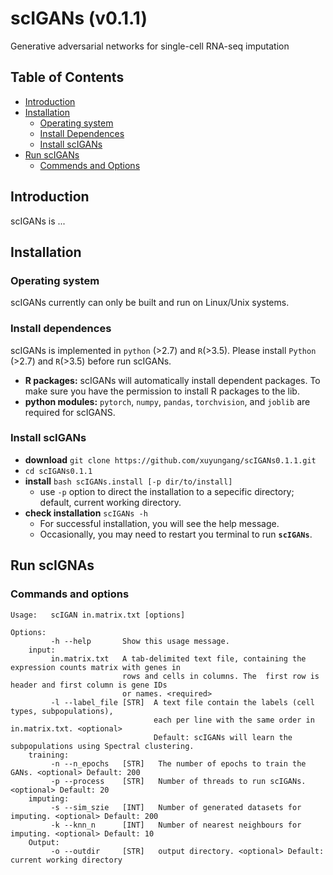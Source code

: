 # scIGANs (v0.1.1)
Generative adversarial networks for single-cell RNA-seq imputation
## Table of Contents
- [Introduction](#introduction)
- [Installation](#install)
  - [Operating system](#os)
  - [Install Dependences](#depend)
  - [Install scIGANs](#build)
- [Run scIGANs](#run)
  - [Commends and Options](#cmd)
  
## <a name="introduction"></a>Introduction
scIGANs is ...
## <a name="install"></a>Installation
### <a name="os"></a>Operating system
scIGANs currently can only be built and run on Linux/Unix systems.
### <a name="depend"></a>Install dependences
scIGANs is implemented in `python` (>2.7) and `R`(>3.5). Please install `Python` (>2.7) and `R`(>3.5) before run scIGANs.
- **R packages:**  scIGANs will automatically install dependent packages. To make sure you have the permission to install R packages to the lib.
- **python modules:** `pytorch`, `numpy`, `pandas`, `torchvision`, and `joblib` are required for scIGANS.
### <a name="build"></a>Install scIGANs
- **download** `git clone https://github.com/xuyungang/scIGANs0.1.1.git`
- `cd scIGANs0.1.1`
- **install** `bash scIGANs.install [-p dir/to/install]`
  - use `-p` option to direct the installation to a sepecific directory; default, current working directory.
- **check installation** `scIGANs -h`
  - For successful installation, you will see the help message.
  - Occasionally, you may need to restart you terminal to run **`scIGANs`**.

 ## <a name="run"></a>Run scIGNAs
 ### <a name="cmd"></a>Commands and options
```
Usage:   scIGAN in.matrix.txt [options]

Options:
         -h --help       Show this usage message. 
    input:
         in.matrix.txt   A tab-delimited text file, containing the expression counts matrix with genes in 
                         rows and cells in columns. The  first row is header and first column is gene IDs
                         or names. <required>        
         -l --label_file [STR]  A text file contain the labels (cell types, subpopulations), 
                                each per line with the same order in in.matrix.txt. <optional> 
                                Default: scIGANs will learn the subpopulations using Spectral clustering.
    training:
         -n --n_epochs   [STR]   The number of epochs to train the GANs. <optional> Default: 200
         -p --process    [STR]   Number of threads to run scIGANs. <optional> Default: 20
    imputing:
         -s --sim_szie   [INT]   Number of generated datasets for imputing. <optional> Default: 200
         -k --knn_n      [INT]   Number of nearest neighbours for imputing. <optional> Default: 10
    Output:
         -o --outdir     [STR]   output directory. <optional> Default: current working directory
```
